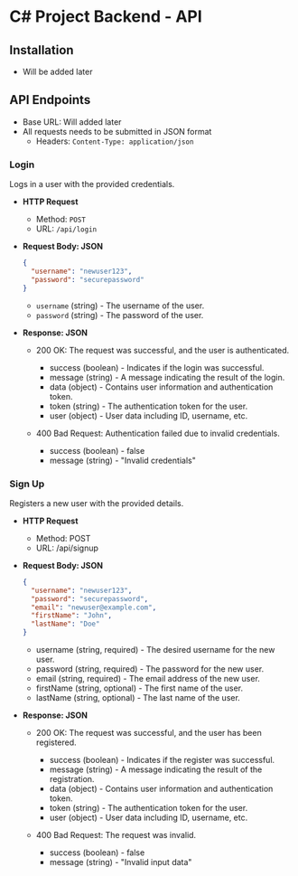 # C# Project Backend - API

## Installation

- Will be added later

## API Endpoints

- Base URL: Will added later
- All requests needs to be submitted in JSON format
  - Headers: `Content-Type: application/json`

### Login

Logs in a user with the provided credentials.

- **HTTP Request**

  - Method: `POST`
  - URL: `/api/login`

- **Request Body: JSON**

  ```json
  {
    "username": "newuser123",
    "password": "securepassword"
  }
  ```

  - `username` (string) - The username of the user.
  - `password` (string) - The password of the user.

- **Response: JSON**

  - 200 OK: The request was successful, and the user is authenticated.

    - success (boolean) - Indicates if the login was successful.
    - message (string) - A message indicating the result of the login.
    - data (object) - Contains user information and authentication token.
    - token (string) - The authentication token for the user.
    - user (object) - User data including ID, username, etc.

  - 400 Bad Request: Authentication failed due to invalid credentials.

    - success (boolean) - false
    - message (string) - "Invalid credentials"

### Sign Up

Registers a new user with the provided details.

- **HTTP Request**

  - Method: POST
  - URL: /api/signup

- **Request Body: JSON**

  ```json
  {
    "username": "newuser123",
    "password": "securepassword",
    "email": "newuser@example.com",
    "firstName": "John",
    "lastName": "Doe"
  }
  ```

  - username (string, required) - The desired username for the new user.
  - password (string, required) - The password for the new user.
  - email (string, required) - The email address of the new user.
  - firstName (string, optional) - The first name of the user.
  - lastName (string, optional) - The last name of the user.

- **Response: JSON**

  - 200 OK: The request was successful, and the user has been registered.

    - success (boolean) - Indicates if the register was successful.
    - message (string) - A message indicating the result of the registration.
    - data (object) - Contains user information and authentication token.
    - token (string) - The authentication token for the user.
    - user (object) - User data including ID, username, etc.

  - 400 Bad Request: The request was invalid.

    - success (boolean) - false
    - message (string) - "Invalid input data"
